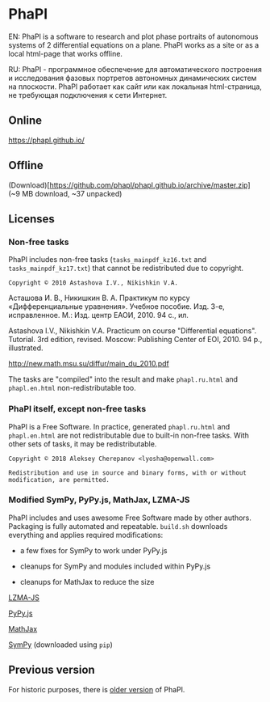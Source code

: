 # PhaPl

EN: PhaPl is a software to research and plot phase portraits of autonomous systems of 2 differential equations on a plane. PhaPl works as a site or as a local html-page that works offline.

RU: PhaPl - программное обеспечение для автоматического построения и исследования фазовых портретов автономных динамических систем на плоскости. PhaPl работает как сайт или как локальная html-страница, не требующая подключения к сети Интернет.

## Online

https://phapl.github.io/

## Offline

(Download)[https://github.com/phapl/phapl.github.io/archive/master.zip] (~9 MB download, ~37 unpacked)

## Licenses

### Non-free tasks

PhaPl includes non-free tasks (`tasks_mainpdf_kz16.txt` and `tasks_mainpdf_kz17.txt`) that cannot be redistributed due to copyright.

`Copyright © 2010 Astashova I.V., Nikishkin V.A.`

Асташова И. В., Никишкин В. А. Практикум по курсу «Дифференциальные уравнения». Учебное пособие. Изд. 3-е, исправленное. М.: Изд. центр ЕАОИ, 2010. 94 с., ил.

Astashova I.V., Nikishkin V.A. Practicum on course "Differential equations". Tutorial. 3rd edition, revised. Moscow: Publishing Center of EOI, 2010. 94 p., illustrated.

http://new.math.msu.su/diffur/main_du_2010.pdf

The tasks are "compiled" into the result and make `phapl.ru.html` and `phapl.en.html` non-redistributable too.

### PhaPl itself, except non-free tasks

PhaPl is a Free Software. In practice, generated `phapl.ru.html` and `phapl.en.html` are not redistributable due to built-in non-free tasks. With other sets of tasks, it may be redistributable.

`Copyright © 2018 Aleksey Cherepanov <lyosha@openwall.com>`

`Redistribution and use in source and binary forms, with or without modification, are permitted.`

### Modified SymPy, PyPy.js, MathJax, LZMA-JS

PhaPl includes and uses awesome Free Software made by other authors. Packaging is fully automated and repeatable. `build.sh` downloads everything and applies required modifications:

- a few fixes for SymPy to work under PyPy.js

- cleanups for SymPy and modules included within PyPy.js

- cleanups for MathJax to reduce the size

[LZMA-JS](https://github.com/LZMA-JS/LZMA-JS)

[PyPy.js](https://github.com/pypyjs/pypyjs)

[MathJax](https://github.com/mathjax/MathJax)

[SymPy](https://www.sympy.org/en/index.html) (downloaded using `pip`)

## Previous version

For historic purposes, there is [older version](https://github.com/AlekseyCherepanov/phapl) of PhaPl.
